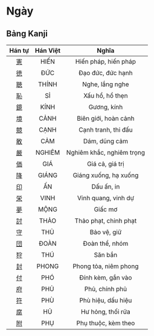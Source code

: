 <link href="styles.css" rel="stylesheet">

# Ngày

## Bảng Kanji

| Hán tự | Hán Việt | Nghĩa |
| :---: | :---: | :---: |
| [<span class="stroke-order">憲</span>](https://www.tiengnhatdongian.com/kanji/giai-nghia-kanji-%E6%86%B2) | HIẾN | Hiến pháp, hiến pháp |
| [<span class="stroke-order">徳</span>](https://www.tiengnhatdongian.com/kanji/giai-nghia-kanji-%E5%BE%B3) | ĐỨC | Đạo đức, đức hạnh |
| [<span class="stroke-order">聴</span>](https://www.tiengnhatdongian.com/kanji/giai-nghia-kanji-%E8%81%B4) | THÍNH | Nghe, lắng nghe |
| [<span class="stroke-order">恥</span>](https://www.tiengnhatdongian.com/kanji/giai-nghia-kanji-%E6%81%A5) | SỈ | Xấu hổ, hổ thẹn |
| [<span class="stroke-order">鏡</span>](https://www.tiengnhatdongian.com/kanji/giai-nghia-kanji-%E9%8F%A1) | KÍNH | Gương, kính |
| [<span class="stroke-order">境</span>](https://www.tiengnhatdongian.com/kanji/giai-nghia-kanji-%E5%A2%83) | CẢNH | Biên giới, hoàn cảnh |
| [<span class="stroke-order">競</span>](https://www.tiengnhatdongian.com/kanji/giai-nghia-kanji-%E7%AB%B6) | CẠNH | Cạnh tranh, thi đấu |
| [<span class="stroke-order">敢</span>](https://www.tiengnhatdongian.com/kanji/giai-nghia-kanji-%E6%95%A2) | CẢM | Dám, dũng cảm |
| [<span class="stroke-order">厳</span>](https://www.tiengnhatdongian.com/kanji/giai-nghia-kanji-%E5%8E%B3) | NGHIÊM | Nghiêm khắc, nghiêm trọng |
| [<span class="stroke-order">価</span>](https://www.tiengnhatdongian.com/kanji/giai-nghia-kanji-%E4%BE%A1) | GIÁ | Giá cả, giá trị |
| [<span class="stroke-order">降</span>](https://www.tiengnhatdongian.com/kanji/giai-nghia-kanji-%E9%99%8D) | GIÁNG | Giáng xuống, hạ xuống |
| [<span class="stroke-order">印</span>](https://www.tiengnhatdongian.com/kanji/giai-nghia-kanji-%E5%8D%B0) | ẤN | Dấu ấn, in |
| [<span class="stroke-order">栄</span>](https://www.tiengnhatdongian.com/kanji/giai-nghia-kanji-%E6%A0%84) | VINH | Vinh quang, vinh dự |
| [<span class="stroke-order">夢</span>](https://www.tiengnhatdongian.com/kanji/giai-nghia-kanji-%E5%A4%A2) | MỘNG | Giấc mơ |
| [<span class="stroke-order">討</span>](https://www.tiengnhatdongian.com/kanji/giai-nghia-kanji-%E8%A8%8E) | THẢO | Thảo phạt, chinh phạt |
| [<span class="stroke-order">守</span>](https://www.tiengnhatdongian.com/kanji/giai-nghia-kanji-%E5%AE%88) | THỦ | Bảo vệ, giữ |
| [<span class="stroke-order">団</span>](https://www.tiengnhatdongian.com/kanji/giai-nghia-kanji-%E5%9B%A3) | ĐOÀN | Đoàn thể, nhóm |
| [<span class="stroke-order">狩</span>](https://www.tiengnhatdongian.com/kanji/giai-nghia-kanji-%E7%8B%A9) | THÚ | Săn bắn |
| [<span class="stroke-order">封</span>](https://www.tiengnhatdongian.com/kanji/giai-nghia-kanji-%E5%B0%81) | PHONG | Phong tỏa, niêm phong |
| [<span class="stroke-order">付</span>](https://www.tiengnhatdongian.com/kanji/giai-nghia-kanji-%E4%BB%98) | PHÓ | Đính kèm, gắn vào |
| [<span class="stroke-order">府</span>](https://www.tiengnhatdongian.com/kanji/giai-nghia-kanji-%E5%BA%9C) | PHỦ | Phủ, chính phủ |
| [<span class="stroke-order">符</span>](https://www.tiengnhatdongian.com/kanji/giai-nghia-kanji-%E7%AC%A6) | PHÙ | Phù hiệu, dấu hiệu |
| [<span class="stroke-order">腐</span>](https://www.tiengnhatdongian.com/kanji/giai-nghia-kanji-%E8%85%90) | HỦ | Hư hỏng, thối rữa |
| [<span class="stroke-order">附</span>](https://www.tiengnhatdongian.com/kanji/giai-nghia-kanji-%E9%99%84) | PHỤ | Phụ thuộc, kèm theo |

